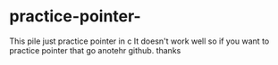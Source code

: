 # practice-pointer-
This pile just practice pointer in c
It doesn't work well so if you want to practice pointer that go anotehr github. thanks
